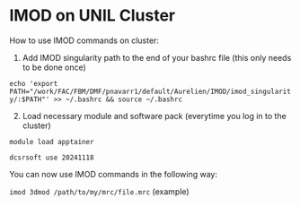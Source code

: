 # IMOD on UNIL Cluster

How to use IMOD commands on cluster:

1. Add IMOD singularity path to the end of your bashrc file (this only needs to be done once)

```echo 'export PATH="/work/FAC/FBM/DMF/pnavarr1/default/Aurelien/IMOD/imod_singularity/:$PATH"' >> ~/.bashrc && source ~/.bashrc```

2. Load necessary module and software pack (everytime you log in to the cluster)

```module load apptainer```

```dcsrsoft use 20241118```


You can now use IMOD commands in the following way:

```imod 3dmod /path/to/my/mrc/file.mrc```  (example)
